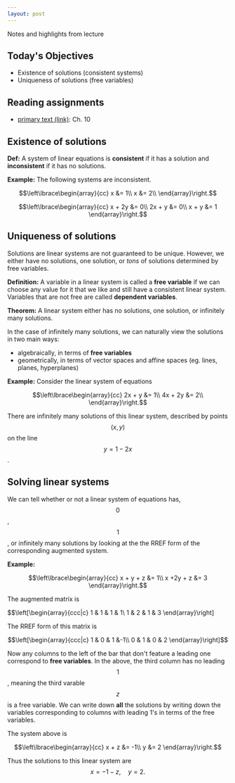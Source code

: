 ```yaml
---
layout: post
---
```


Notes and highlights from lecture

## Today's Objectives

* Existence of solutions (consistent systems)
* Uniqueness of solutions (free variables)

## Reading assignments

* <a target="_parent" href="../../../extras/textbook.pdf">primary text (link)</a>: Ch. 10

##  Existence of solutions

**Def:** A system of linear equations is **consistent** if it has a solution and **inconsistent** if it has no solutions.

**Example:** The following systems are inconsistent.

$$\left\lbrace\begin{array}{cc}
x &= 1\\
x &= 2\\
\end{array}\right.$$

$$\left\lbrace\begin{array}{cc}
x + 2y &= 0\\
2x + y &= 0\\
x + y  &= 1
\end{array}\right.$$

## Uniqueness of solutions

Solutions are linear systems are not guaranteed to be unique.  However, we either have no solutions, one solution, or *tons* of solutions determined by free variables.

**Definition:**  A variable in a linear system is called a **free variable** if we can choose any value for it that we like and still have a consistent linear system.  Variables that are not free are called **dependent variables**.

**Theorem:** A linear system either has no solutions, one solution, or infinitely many solutions.

In the case of infinitely many solutions, we can naturally view the solutions in two main ways:
* algebraically, in terms of **free variables**
* geometrically, in terms of vector spaces and affine spaces (eg. lines, planes, hyperplanes)

**Example:**
Consider the linear system of equations

$$\left\lbrace\begin{array}{cc}
2x + y  &= 1\\
4x + 2y &= 2\\
\end{array}\right.$$

There are infinitely many solutions of this linear system, described by points $$(x,y)$$ on the line $$y=1-2x$$.

##  Solving linear systems

We can tell whether or not a linear system of equations has, $$0$$, $$1$$, or infinitely many solutions by looking at the the RREF form of the corresponding augmented system.

**Example:**

$$\left\lbrace\begin{array}{cc}
x + y + z  &= 1\\
x +2y + z  &= 3
\end{array}\right.$$

The augmented matrix is

$$\left[\begin{array}{ccc|c}
1 & 1 & 1 & 1\\
1 & 2 & 1 & 3
\end{array}\right]

The RREF form of this matrix is

$$\left[\begin{array}{ccc|c}
1 & 0 & 1 &-1\\
0 & 1 & 0 & 2
\end{array}\right]$$

Now any columns to the left of the bar that don't feature a leading one correspond to **free variables**.  In the above, the third column has no leading $$1$$, meaning the third varable $$z$$ is a free variable.
We can write down **all** the solutions by writing down the variables corresponding to columns with leading $1$'s in terms of the free variables.

The system above is

$$\left\lbrace\begin{array}{cc}
x  + z  &= -1\\
y  &= 2
\end{array}\right.$$

Thus the solutions to this linear system are
$$x = -1-z,\quad y=2.$$




